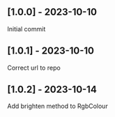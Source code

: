 ## [1.0.0] - 2023-10-10

Initial commit

## [1.0.1] - 2023-10-10

Correct url to repo

## [1.0.2] - 2023-10-14

Add brighten method to RgbColour

